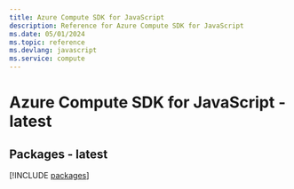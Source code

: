```yaml
---
title: Azure Compute SDK for JavaScript
description: Reference for Azure Compute SDK for JavaScript
ms.date: 05/01/2024
ms.topic: reference
ms.devlang: javascript
ms.service: compute
---
```

# Azure Compute SDK for JavaScript - latest
## Packages - latest
[!INCLUDE [packages](compute-index.md)]